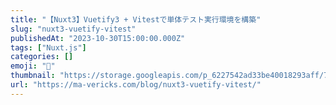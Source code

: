 ```yaml
---
title: "【Nuxt3】Vuetify3 + Vitestで単体テスト実行環境を構築"
slug: "nuxt3-vuetify-vitest"
publishedAt: "2023-10-30T15:00:00.000Z"
tags: ["Nuxt.js"]
categories: []
emoji: "🐺"
thumbnail: "https://storage.googleapis.com/p_6227542ad33be40018293aff/7589ea8f-138f-45e6-bffd-66df1e7b4b70/nuxt3-vuetify-vitest.png"
url: "https://ma-vericks.com/blog/nuxt3-vuetify-vitest/"
---
```


